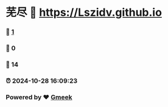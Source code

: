 # 芜尽 :link: https://Lszidv.github.io 
### :page_facing_up: [1](https://Lszidv.github.io/tag.html) 
### :speech_balloon: 0 
### :hibiscus: 14 
### :alarm_clock: 2024-10-28 16:09:23 
### Powered by :heart: [Gmeek](https://github.com/Meekdai/Gmeek)
